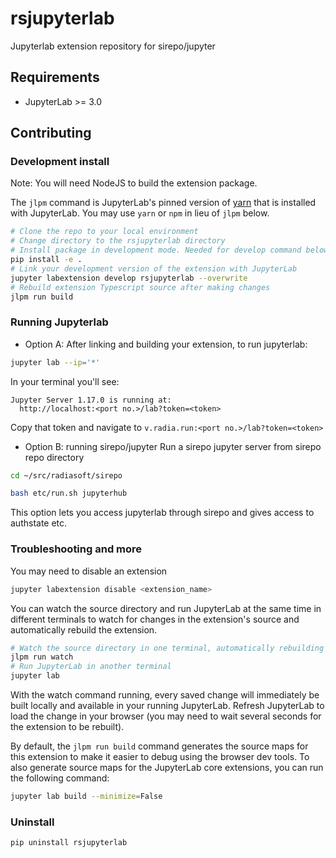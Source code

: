 # rsjupyterlab

Jupyterlab extension repository for sirepo/jupyter

## Requirements

* JupyterLab >= 3.0

## Contributing

### Development install

Note: You will need NodeJS to build the extension package.

The `jlpm` command is JupyterLab's pinned version of
[yarn](https://yarnpkg.com/) that is installed with JupyterLab. You may use
`yarn` or `npm` in lieu of `jlpm` below.

```bash
# Clone the repo to your local environment
# Change directory to the rsjupyterlab directory
# Install package in development mode. Needed for develop command below
pip install -e .
# Link your development version of the extension with JupyterLab
jupyter labextension develop rsjupyterlab --overwrite
# Rebuild extension Typescript source after making changes
jlpm run build
```

### Running Jupyterlab


* Option A: After linking and building your extension, to run jupyterlab:
```bash
jupyter lab --ip='*'
```
In your terminal you'll see:
```
Jupyter Server 1.17.0 is running at:
  http://localhost:<port no.>/lab?token=<token>
```
Copy that token and navigate to ```v.radia.run:<port no.>/lab?token=<token>```

* Option B: running sirepo/jupyter
Run a sirepo jupyter server from sirepo repo directory
```bash
cd ~/src/radiasoft/sirepo
```
```bash
bash etc/run.sh jupyterhub
```
This option lets you access jupyterlab through sirepo and gives access to
authstate etc.



### Troubleshooting and more

You may need to disable an extension
```bash
jupyter labextension disable <extension_name>
```

You can watch the source directory and run JupyterLab at the same time in different terminals to watch for changes in the extension's source and automatically rebuild the extension.

```bash
# Watch the source directory in one terminal, automatically rebuilding when needed
jlpm run watch
# Run JupyterLab in another terminal
jupyter lab
```

With the watch command running, every saved change will immediately be built locally and available in your running JupyterLab. Refresh JupyterLab to load the change in your browser (you may need to wait several seconds for the extension to be rebuilt).

By default, the `jlpm run build` command generates the source maps for this extension to make it easier to debug using the browser dev tools. To also generate source maps for the JupyterLab core extensions, you can run the following command:

```bash
jupyter lab build --minimize=False
```

### Uninstall

```bash
pip uninstall rsjupyterlab
```
